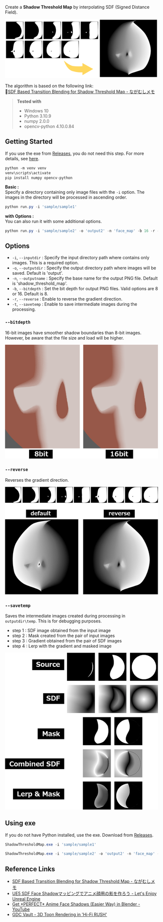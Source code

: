 Create a **Shadow Threshold Map** by interpolating SDF (Signed Distance Field).

![top.png](.images/top.png)

The algorithm is based on the following link:  
🔗[SDF Based Transition Blending for Shadow Threshold Map - ながむしメモ](https://nagakagachi.hatenablog.com/entry/2024/03/02/140704)  

> **Tested with**
> - Windows 10
> - Python 3.10.9
> - numpy 2.0.0
> - opencv-python 4.10.0.84

## Getting Started
If you use the exe from [Releases](https://github.com/akasaki1211/sdf_shadow_threshold_map/releases), you do not need this step. For more details, see [here](#using-exe).
```
python -m venv venv
venv\scripts\activate
pip install numpy opencv-python
```

**Basic :**  
Specify a directory containing only image files with the `-i` option. The images in the directory will be processed in ascending order.  
```powershell
python run.py -i 'sample/sample1'
```

**with Options :**  
You can also run it with some additional options.  
```powershell
python run.py -i 'sample/sample2' -o 'output2' -n 'face_map' -b 16 -r -t
```

## Options
- `-i`, `--inputdir` : Specify the input directory path where contains only images. This is a required option.
- `-o`, `--outputdir` : Specify the output directory path where images will be saved. Default is 'output'.
- `-n`, `--outputname` : Specify the base name for the output PNG file. Default is 'shadow_threshold_map'.
- `-b`, `--bitdepth` : Set the bit depth for output PNG files. Valid options are 8 or 16. Default is 8.
- `-r`, `--reverse` : Enable to reverse the gradient direction.
- `-t`, `--savetemp` : Enable to save intermediate images during the processing.

### `--bitdepth`
16-bit images have smoother shadow boundaries than 8-bit images. However, be aware that the file size and load will be higher.

![bitdepth.png](.images/bitdepth.png)

### `--reverse`
Reverses the gradient direction.

![reverse.png](.images/reverse.png)

### `--savetemp`
Saves the intermediate images created during processing in `outputdir\temp`. This is for debugging purposes.  

- step 1 : SDF image obtained from the input image
- step 2 : Mask created from the pair of input images
- step 3 : Gradient obtained from the pair of SDF images
- step 4 : Lerp with the gradient and masked image

![savetemp.png](.images/savetemp.png)

## Using exe
If you do not have Python installed, use the exe. Download from [Releases](https://github.com/akasaki1211/sdf_shadow_threshold_map/releases).

```powershell
ShadowThresholdMap.exe -i 'sample/sample1'
```

```powershell
ShadowThresholdMap.exe -i 'sample/sample2' -o 'output2' -n 'face_map' -b 16 -r -t
```

## Reference Links
- [SDF Based Transition Blending for Shadow Threshold Map - ながむしメモ](https://nagakagachi.hatenablog.com/entry/2024/03/02/140704)
- [UE5 SDF Face Shadowマッピングでアニメ顔用の影を作ろう - Let's Enjoy Unreal Engine](https://unrealengine.hatenablog.com/entry/2024/02/28/222220)
- [Get \*PERFECT\* Anime Face Shadows (Easier Way) in Blender - YouTube](https://www.youtube.com/watch?v=x-K6bCAl6Qs)
- [GDC Vault - 3D Toon Rendering in 'Hi-Fi RUSH'](https://gdcvault.com/play/1034330/3D-Toon-Rendering-in-Hi)
